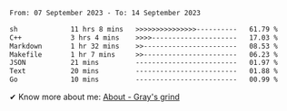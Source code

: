 <!--START_SECTION:waka-->

```txt
From: 07 September 2023 - To: 14 September 2023

sh             11 hrs 8 mins   >>>>>>>>>>>>>>>----------   61.79 %
C++            3 hrs 4 mins    >>>>---------------------   17.03 %
Markdown       1 hr 32 mins    >>-----------------------   08.53 %
Makefile       1 hr 7 mins     >>-----------------------   06.23 %
JSON           21 mins         -------------------------   01.97 %
Text           20 mins         -------------------------   01.88 %
Go             10 mins         -------------------------   00.99 %
```

<!--END_SECTION:waka-->

<!-- [![grayxu's github stats](https://github-readme-stats.vercel.app/api?username=grayxu&count_private=true&show_icons=true)](https://github.com/grayxu) -->

✔ Know more about me: [About - Gray's grind](https://www.grayxu.cn/)
